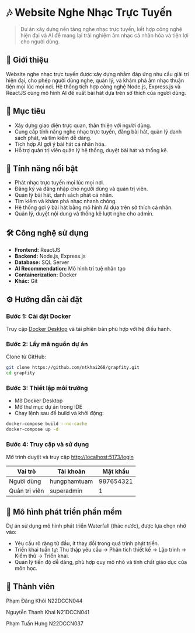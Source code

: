 # 🎶 Website Nghe Nhạc Trực Tuyến

> Dự án xây dựng nền tảng nghe nhạc trực tuyến, kết hợp công nghệ hiện đại và AI để mang lại trải nghiệm âm nhạc cá nhân hóa và tiện lợi cho người dùng.

## 🌟 Giới thiệu

Website nghe nhạc trực tuyến được xây dựng nhằm đáp ứng nhu cầu giải trí hiện đại, cho phép người dùng nghe, quản lý, và khám phá âm nhạc thuận tiện mọi lúc mọi nơi. Hệ thống tích hợp công nghệ Node.js, Express.js và ReactJS cùng mô hình AI đề xuất bài hát dựa trên sở thích của người dùng.

## 🎯 Mục tiêu

* Xây dựng giao diện trực quan, thân thiện với người dùng.
* Cung cấp tính năng nghe nhạc trực tuyến, đăng bài hát, quản lý danh sách phát, và tìm kiếm dễ dàng.
* Tích hợp AI gợi ý bài hát cá nhân hóa.
* Hỗ trợ quản trị viên quản lý hệ thống, duyệt bài hát và thống kê.

## 🚀 Tính năng nổi bật

* Phát nhạc trực tuyến mọi lúc mọi nơi.
* Đăng ký và đăng nhập cho người dùng và quản trị viên.
* Quản lý bài hát, danh sách phát cá nhân.
* Tìm kiếm và khám phá nhạc nhanh chóng.
* Hệ thống gợi ý bài hát bằng mô hình AI dựa trên sở thích cá nhân.
* Quản lý, duyệt nội dung và thống kê lượt nghe cho admin.

## 🛠 Công nghệ sử dụng

* **Frontend:** ReactJS
* **Backend:** Node.js, Express.js
* **Database:** SQL Server
* **AI Recommendation:** Mô hình trí tuệ nhân tạo
* **Containerization:** Docker
* **Khác:** Git

## ⚙️ Hướng dẫn cài đặt

### Bước 1: Cài đặt Docker

Truy cập [Docker Desktop](https://www.docker.com/get-started/) và tải phiên bản phù hợp với hệ điều hành.

### Bước 2: Lấy mã nguồn dự án

Clone từ GitHub:

```bash
git clone https://github.com/ntkhai268/grapfity.git
cd grapfity
```

### Bước 3: Thiết lập môi trường

* Mở Docker Desktop
* Mở thư mục dự án trong IDE
* Chạy lệnh sau để build và khởi động:

```bash
docker-compose build --no-cache
docker-compose up -d
```

### Bước 4: Truy cập và sử dụng

Mở trình duyệt và truy cập [http://localhost:5173/login](http://localhost:5173/login)

| Vai trò       | Tài khoản    | Mật khẩu  |
| ------------- | ------------ | --------- |
| Người dùng    | hungphamtuam | 987654321 |
| Quản trị viên | superadmin   | 1         |


## 📌 Mô hình phát triển phần mềm

Dự án sử dụng mô hình phát triển Waterfall (thác nước), được lựa chọn nhờ vào:

* Yêu cầu rõ ràng từ đầu, ít thay đổi trong quá trình phát triển.
* Triển khai tuần tự: Thu thập yêu cầu → Phân tích thiết kế → Lập trình → Kiểm thử → Triển khai.
* Quản lý tiến độ dễ dàng, phù hợp quy mô nhỏ và tính chất giáo dục của môn học.

## 🤝 Thành viên

Phạm Đăng Khôi	N22DCCN044

Nguytễn Thanh Khai	N21DCCN041

Phạm Tuấn Hưng	N22DCCN037


